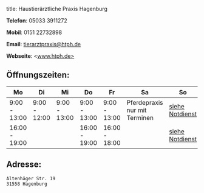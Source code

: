 title: Haustierärztliche Praxis Hagenburg


**Telefon**: 05033 3911272

**Mobil**: 0151 22732898

**Email**: tierarztpraxis@htph.de

**Webseite**: <www.htph.de>


Öffnungszeiten:
---------------

|  Mo           |  Di           |  Mi           |  Do           |          Fr   | Sa            |     So                               |
| ------------- | ------------- | ------------- | ------------- | ------------- | ------------- |------------------------------------- |
| 9:00 - 13:00  | 9:00 - 12:00  | 9:00 - 13:00  | 9:00 - 13:00  | 9:00 - 13:00  | Pferdepraxis nur mit Terminen  |[siehe Notdienst](../notdienst.html)  |
| 16:00 - 19:00 |               |               | 16:00 - 19:00 | 16:00 - 18:00 |               |[siehe Notdienst](../notdienst.html)  |




Adresse:
--------

    Altenhäger Str. 19
    31558 Hagenburg
